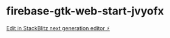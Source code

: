 # firebase-gtk-web-start-jvyofx

[Edit in StackBlitz next generation editor ⚡️](https://stackblitz.com/~/github.com/ermontano/firebase-gtk-web-start-jvyofx)